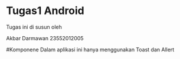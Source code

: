 # Tugas1 Android

Tugas ini di susun oleh

Akbar Darmawan 23552012005

#Komponene
Dalam aplikasi ini hanya menggunakan Toast dan Allert
